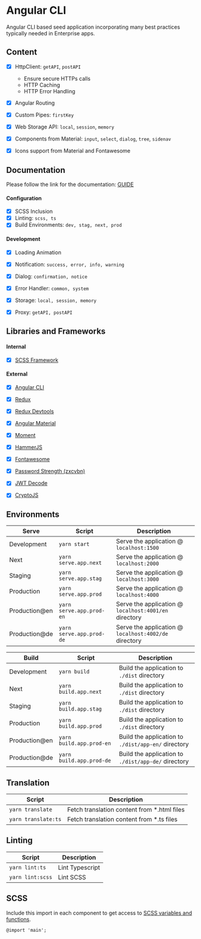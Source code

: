 # Angular CLI
Angular CLI based seed application incorporating many best practices typically needed in Enterprise apps.

## Content
- [X] HttpClient: `getAPI`, `postAPI`
	- Ensure secure HTTPs calls
	- HTTP Caching
	- HTTP Error Handling
- [X] Angular Routing
- [X] Custom Pipes: `firstKey`
- [X] Web Storage API: `local`, `session`, `memory`
- [X] Components from Material: `input`, `select`, `dialog`, `tree`, `sidenav`
- [X] Icons support from Material and Fontawesome


## Documentation
Please follow the link for the documentation: [GUIDE](./GUIDE.md)

#### Configuration
- [X] SCSS Inclusion
- [X] Linting: `scss, ts`
- [X] Build Environments: `dev, stag, next, prod`

#### Development
- [X] Loading Animation
- [X] Notification: `success, error, info, warning`
- [X] Dialog: `confirmation, notice`
- [X] Error Handler: `common, system`
- [X] Storage: `local, session, memory`
- [X] Proxy: `getAPI, postAPI`


## Libraries and Frameworks

#### Internal
- [X] [SCSS Framework](https://github.com/imransilvake/SCSS-Framework)

#### External 
- [X] [Angular CLI](https://cli.angular.io/)
- [X] [Redux](https://github.com/angular-redux/store)
- [X] [Redux Devtools](https://github.com/ngrx/store-devtools)
- [X] [Angular Material](https://material.angular.io/)
- [X] [Moment](https://momentjs.com/)
- [X] [HammerJS](https://hammerjs.github.io/)
- [X] [Fontawesome](https://fontawesome.com/)
- [X] [Password Strength (zxcvbn)](https://github.com/dropbox/zxcvbn)
- [X] [JWT Decode](https://github.com/auth0/jwt-decode)
- [X] [CryptoJS](https://github.com/brix/crypto-js)


## Environments
|Serve|Script|Description|
|---|---|---|
|Development|`yarn start`|Serve the application @ `localhost:1500`|
|Next|`yarn serve.app.next`|Serve the application @ `localhost:2000`|
|Staging|`yarn serve.app.stag`|Serve the application @ `localhost:3000`|
|Production|`yarn serve.app.prod`|Serve the application @ `localhost:4000`|
|Production@en|`yarn serve.app.prod-en`|Serve the application @ `localhost:4001/en` directory|
|Production@de|`yarn serve.app.prod-de`|Serve the application @ `localhost:4002/de` directory|

|Build|Script|Description|
|---|---|---|
|Development|`yarn build`|Build the application to `./dist` directory|
|Next|`yarn build.app.next`|Build the application to `./dist` directory|
|Staging|`yarn build.app.stag`|Build the application to `./dist` directory|
|Production|`yarn build.app.prod`|Build the application to `./dist` directory|
|Production@en|`yarn build.app.prod-en`|Build the application to `./dist/app-en/` directory|
|Production@de|`yarn build.app.prod-de`|Build the application to `./dist/app-de/` directory|

## Translation
|Script|Description|
|---|---|
|`yarn translate`|Fetch translation content from *.html files|
|`yarn translate:ts`|Fetch translation content from *.ts files|

## Linting
|Script|Description|
|---|---|
|`yarn lint:ts`|Lint Typescript|
|`yarn lint:scss`|Lint SCSS|


## SCSS
Include this import in each component to get access to [SCSS variables and functions](https://github.com/imransilvake/SCSS-Framework/blob/master/documentation/guide.md).
```
@import 'main';
```
